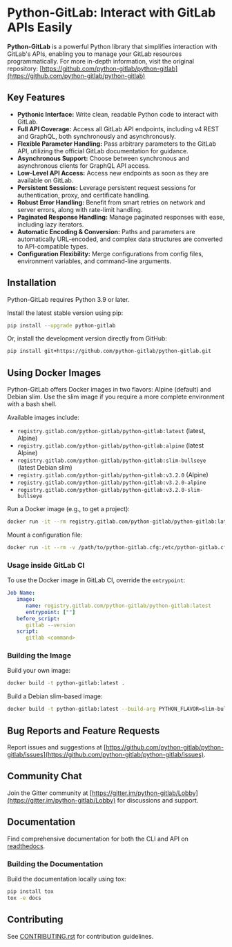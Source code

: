# Python-GitLab: Interact with GitLab APIs Easily

**Python-GitLab** is a powerful Python library that simplifies interaction with GitLab's APIs, enabling you to manage your GitLab resources programmatically.  For more in-depth information, visit the original repository: [https://github.com/python-gitlab/python-gitlab](https://github.com/python-gitlab/python-gitlab)

## Key Features

*   **Pythonic Interface:** Write clean, readable Python code to interact with GitLab.
*   **Full API Coverage:** Access all GitLab API endpoints, including v4 REST and GraphQL, both synchronously and asynchronously.
*   **Flexible Parameter Handling:** Pass arbitrary parameters to the GitLab API, utilizing the official GitLab documentation for guidance.
*   **Asynchronous Support:** Choose between synchronous and asynchronous clients for GraphQL API access.
*   **Low-Level API Access:** Access new endpoints as soon as they are available on GitLab.
*   **Persistent Sessions:** Leverage persistent request sessions for authentication, proxy, and certificate handling.
*   **Robust Error Handling:** Benefit from smart retries on network and server errors, along with rate-limit handling.
*   **Paginated Response Handling:**  Manage paginated responses with ease, including lazy iterators.
*   **Automatic Encoding & Conversion:** Paths and parameters are automatically URL-encoded, and complex data structures are converted to API-compatible types.
*   **Configuration Flexibility:** Merge configurations from config files, environment variables, and command-line arguments.

## Installation

Python-GitLab requires Python 3.9 or later.

Install the latest stable version using pip:

```bash
pip install --upgrade python-gitlab
```

Or, install the development version directly from GitHub:

```bash
pip install git+https://github.com/python-gitlab/python-gitlab.git
```

## Using Docker Images

Python-GitLab offers Docker images in two flavors: Alpine (default) and Debian slim. Use the slim image if you require a more complete environment with a bash shell.

Available images include:

*   `registry.gitlab.com/python-gitlab/python-gitlab:latest` (latest, Alpine)
*   `registry.gitlab.com/python-gitlab/python-gitlab:alpine` (latest Alpine)
*   `registry.gitlab.com/python-gitlab/python-gitlab:slim-bullseye` (latest Debian slim)
*   `registry.gitlab.com/python-gitlab/python-gitlab:v3.2.0` (Alpine)
*   `registry.gitlab.com/python-gitlab/python-gitlab:v3.2.0-alpine`
*   `registry.gitlab.com/python-gitlab/python-gitlab:v3.2.0-slim-bullseye`

Run a Docker image (e.g., to get a project):

```bash
docker run -it --rm registry.gitlab.com/python-gitlab/python-gitlab:latest project get --id gitlab-org/gitlab
```

Mount a configuration file:

```bash
docker run -it --rm -v /path/to/python-gitlab.cfg:/etc/python-gitlab.cfg registry.gitlab.com/python-gitlab/python-gitlab:latest <command> ...
```

### Usage inside GitLab CI

To use the Docker image in GitLab CI, override the `entrypoint`:

```yaml
Job Name:
   image:
      name: registry.gitlab.com/python-gitlab/python-gitlab:latest
      entrypoint: [""]
   before_script:
      gitlab --version
   script:
      gitlab <command>
```

### Building the Image

Build your own image:

```bash
docker build -t python-gitlab:latest .
```

Build a Debian slim-based image:

```bash
docker build -t python-gitlab:latest --build-arg PYTHON_FLAVOR=slim-bullseye .
```

## Bug Reports and Feature Requests

Report issues and suggestions at [https://github.com/python-gitlab/python-gitlab/issues](https://github.com/python-gitlab/python-gitlab/issues).

## Community Chat

Join the Gitter community at [https://gitter.im/python-gitlab/Lobby](https://gitter.im/python-gitlab/Lobby) for discussions and support.

## Documentation

Find comprehensive documentation for both the CLI and API on [readthedocs](http://python-gitlab.readthedocs.org/en/stable/).

### Building the Documentation

Build the documentation locally using tox:

```bash
pip install tox
tox -e docs
```

## Contributing

See [CONTRIBUTING.rst](https://github.com/python-gitlab/python-gitlab/blob/main/CONTRIBUTING.rst) for contribution guidelines.